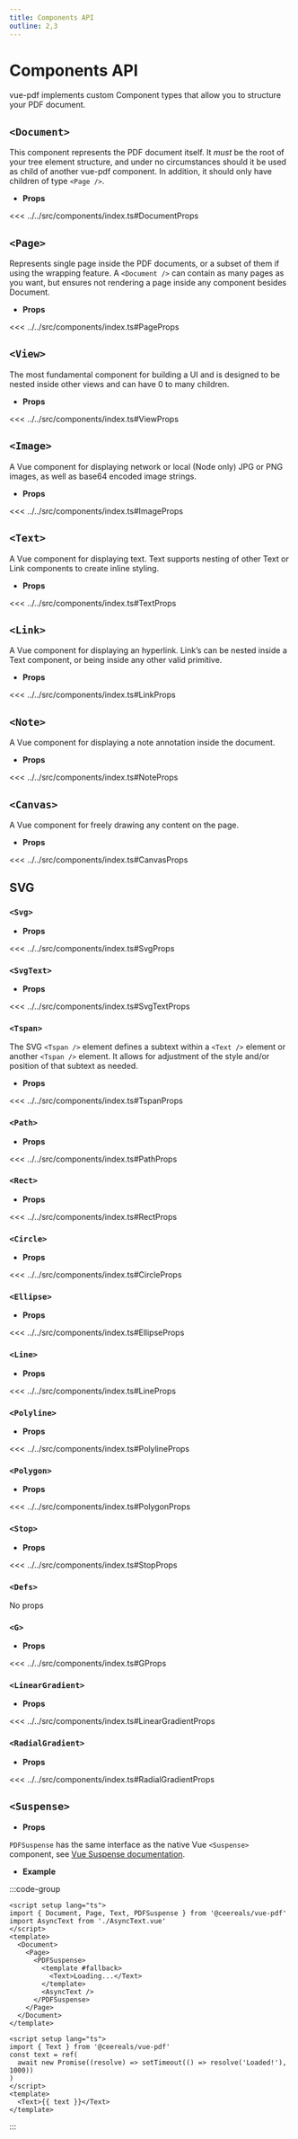 ```yaml
---
title: Components API
outline: 2,3
---
```


# Components API

vue-pdf implements custom Component types that allow you to structure your PDF document.

## `<Document>`

This component represents the PDF document itself. It _must_ be the root of your tree element structure, and under no circumstances should it be used as child of another vue-pdf component. In addition, it should only have children of type `<Page />`.

- **Props**

<<< ../../src/components/index.ts#DocumentProps

## `<Page>`

Represents single page inside the PDF documents, or a subset of them if using the wrapping feature. A `<Document />` can contain as many pages as you want, but ensures not rendering a page inside any component besides Document.

- **Props**

<<< ../../src/components/index.ts#PageProps

## `<View>`

The most fundamental component for building a UI and is designed to be nested inside other views and can have 0 to many children.

- **Props**

<<< ../../src/components/index.ts#ViewProps

## `<Image>`

A Vue component for displaying network or local (Node only) JPG or PNG images, as well as base64 encoded image strings.

- **Props**

<<< ../../src/components/index.ts#ImageProps

## `<Text>`

A Vue component for displaying text. Text supports nesting of other Text or Link components to create inline styling.

- **Props**

<<< ../../src/components/index.ts#TextProps

## `<Link>`

A Vue component for displaying an hyperlink. Link’s can be nested inside a Text component, or being inside any other valid primitive.

- **Props**

<<< ../../src/components/index.ts#LinkProps

## `<Note>`

A Vue component for displaying a note annotation inside the document.

- **Props**

<<< ../../src/components/index.ts#NoteProps

## `<Canvas>`

A Vue component for freely drawing any content on the page.

- **Props**

<<< ../../src/components/index.ts#CanvasProps

## SVG

### `<Svg>`

- **Props**

<<< ../../src/components/index.ts#SvgProps

### `<SvgText>`

- **Props**

<<< ../../src/components/index.ts#SvgTextProps

### `<Tspan>`

The SVG `<Tspan />` element defines a subtext within a `<Text />` element or another `<Tspan />` element. It allows for adjustment of the style and/or position of that subtext as needed.

- **Props**

<<< ../../src/components/index.ts#TspanProps

### `<Path>`

- **Props**

<<< ../../src/components/index.ts#PathProps

### `<Rect>`

- **Props**

<<< ../../src/components/index.ts#RectProps

### `<Circle>`

- **Props**

<<< ../../src/components/index.ts#CircleProps

### `<Ellipse>`

- **Props**

<<< ../../src/components/index.ts#EllipseProps

### `<Line>`

- **Props**

<<< ../../src/components/index.ts#LineProps

### `<Polyline>`

- **Props**

<<< ../../src/components/index.ts#PolylineProps

### `<Polygon>`

- **Props**

<<< ../../src/components/index.ts#PolygonProps

### `<Stop>`

- **Props**

<<< ../../src/components/index.ts#StopProps

### `<Defs>`

No props

### `<G>`

- **Props**

<<< ../../src/components/index.ts#GProps

### `<LinearGradient>`

- **Props**

<<< ../../src/components/index.ts#LinearGradientProps

### `<RadialGradient>`

- **Props**

<<< ../../src/components/index.ts#RadialGradientProps

## `<Suspense>`

- **Props**

`PDFSuspense` has the same interface as the native Vue `<Suspense>` component, see [Vue Suspense documentation](https://vuejs.org/api/built-in-components.html#suspense).

- **Example**

:::code-group

```vue [MainDocument.vue]
<script setup lang="ts">
import { Document, Page, Text, PDFSuspense } from '@ceereals/vue-pdf'
import AsyncText from './AsyncText.vue'
</script>
<template>
  <Document>
    <Page>
      <PDFSuspense>
        <template #fallback>
          <Text>Loading...</Text>
        </template>
        <AsyncText />
      </PDFSuspense>
    </Page>
  </Document>
</template>
```

```vue [AsyncText.vue]
<script setup lang="ts">
import { Text } from '@ceereals/vue-pdf'
const text = ref(
  await new Promise((resolve) => setTimeout(() => resolve('Loaded!'), 1000))
)
</script>
<template>
  <Text>{{ text }}</Text>
</template>
```

:::

